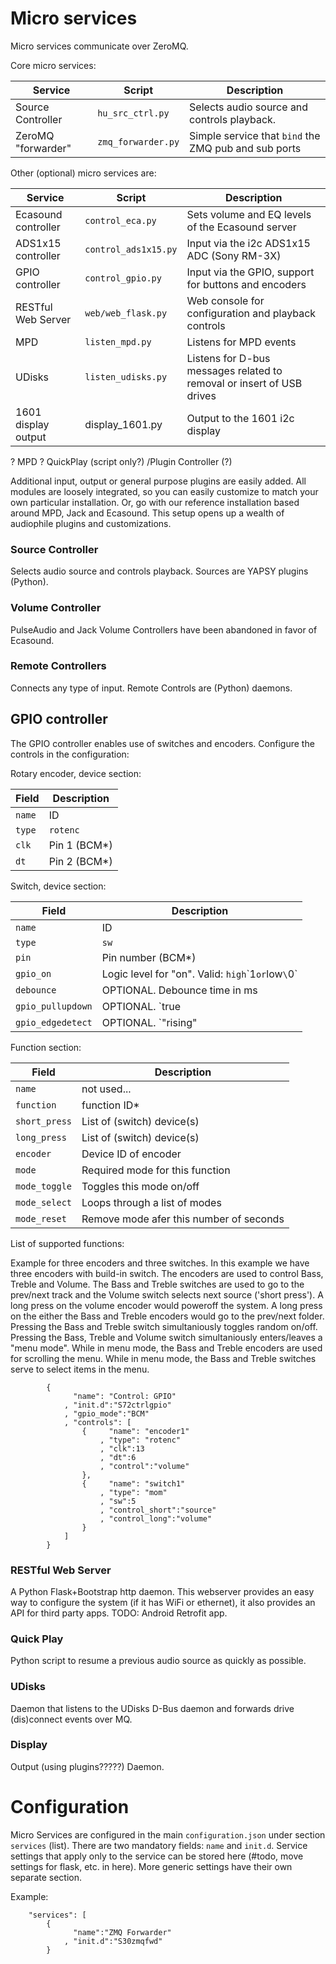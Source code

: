 # Micro services

Micro services communicate over ZeroMQ.

Core micro services:

Service | Script | Description
--- | --- | ---
Source Controller | `hu_src_ctrl.py` | Selects audio source and controls playback.
ZeroMQ "forwarder" | `zmq_forwarder.py` | Simple service that `bind` the ZMQ pub and sub ports

Other (optional) micro services are:

Service | Script | Description
--- | --- | ---
Ecasound controller | `control_eca.py` | Sets volume and EQ levels of the Ecasound server
ADS1x15 controller | `control_ads1x15.py` | Input via the i2c ADS1x15 ADC (Sony RM-3X)
GPIO controller | `control_gpio.py` | Input via the GPIO, support for buttons and encoders
RESTful Web Server | `web/web_flask.py` | Web console for configuration and playback controls
MPD | `listen_mpd.py` | Listens for MPD events
UDisks | `listen_udisks.py` | Listens for D-bus messages related to removal or insert of USB drives
1601 display output | display_1601.py | Output to the 1601 i2c display

? MPD
? QuickPlay (script only?) /Plugin Controller (?)

Additional input, output or general purpose plugins are easily added.
All modules are loosely integrated, so you can easily customize to match your own particular installation.
Or, go with our reference installation based around MPD, Jack and Ecasound. This setup opens up a wealth of audiophile plugins and customizations.

### Source Controller

Selects audio source and controls playback.
Sources are YAPSY plugins (Python).

### Volume Controller

PulseAudio and Jack Volume Controllers have been abandoned in favor of Ecasound.

### Remote Controllers

Connects any type of input.
Remote Controls are (Python) daemons.

## GPIO controller
The GPIO controller enables use of switches and encoders. Configure the controls in the configuration:

Rotary encoder, device section:

Field | Description
--- | ---
`name` | ID
`type` | `rotenc`
`clk` | Pin 1 (BCM*)
`dt` | Pin 2 (BCM*)

Switch, device section:

Field | Description
--- | ---
`name` | ID
`type` | `sw`
`pin` | Pin number (BCM*)
`gpio_on` | Logic level for "on". Valid: `high`\`1` or `low`\`0`
`debounce` | OPTIONAL. Debounce time in ms 
`gpio_pullupdown` | OPTIONAL. `true | "down" | "up"`
`gpio_edgedetect` | OPTIONAL. `"rising" | "falling" | "both"`

Function section:

Field | Description
--- | ---
`name` | not used...
`function` | function ID*
`short_press` | List of (switch) device(s)
`long_press` | List of (switch) device(s)
`encoder` | Device ID of encoder
`mode` | Required mode for this function
`mode_toggle` | Toggles this mode on/off
`mode_select` | Loops through a list of modes
`mode_reset` | Remove mode afer this number of seconds

List of supported functions:


Example for three encoders and three switches.
In this example we have three encoders with build-in switch.
The encoders are used to control Bass, Treble and Volume.
The Bass and Treble switches are used to go to the prev/next track and the Volume switch selects next source ('short press').
A long press on the volume encoder would poweroff the system.
A long press on the either the Bass and Treble encoders would go to the prev/next folder.
Pressing the Bass and Treble switch simultaniously toggles random on/off.
Pressing the Bass, Treble and Volume switch simultaniously enters/leaves a "menu mode".
While in menu mode, the Bass and Treble encoders are used for scrolling the menu.
While in menu mode, the Bass and Treble switches serve to select items in the menu.
```
		{
			  "name": "Control: GPIO"
			, "init.d":"S72ctrlgpio"
			, "gpio_mode":"BCM"
			, "controls": [
				{ 	  "name": "encoder1"
					, "type": "rotenc"
					, "clk":13
					, "dt":6
					, "control":"volume"
				},
				{ 	  "name": "switch1"
					, "type": "mom"
					, "sw":5
					, "control_short":"source"
					, "control_long":"volume"
				}
			]
		}
```

### RESTful Web Server

A Python Flask+Bootstrap http daemon. This webserver provides an easy way to configure the system (if it has WiFi or ethernet), it also provides an API for third party apps. TODO: Android Retrofit app.

### Quick Play

Python script to resume a previous audio source as quickly as possible.

### UDisks

Daemon that listens to the UDisks D-Bus daemon and forwards drive (dis)connect events over MQ.

### Display

Output (using plugins?????) Daemon.

# Configuration

Micro Services are configured in the main `configuration.json` under section `services` (list).
There are two mandatory fields: `name` and `init.d`. Service settings that apply only to the service can be stored here (#todo, move settings for flask, etc. in here). More generic settings have their own separate section.

Example:
```
	"services": [
		{
			  "name":"ZMQ Forwarder"
			, "init.d":"S30zmqfwd"
		}
```
